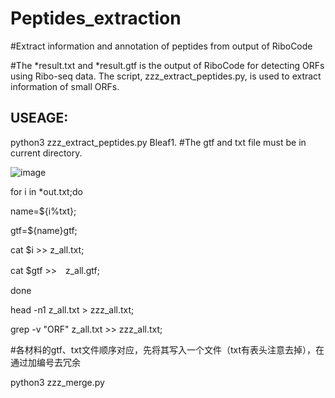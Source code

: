 # Peptides_extraction
#Extract information and annotation of peptides from output of RiboCode

#The *result.txt and *result.gtf is the output of RiboCode for detecting ORFs using Ribo-seq data. The script, zzz_extract_peptides.py, is used to extract information of small ORFs.
## USEAGE:
python3 zzz_extract_peptides.py Bleaf1.
#The gtf and txt file must be in current directory.

![image](https://user-images.githubusercontent.com/46277338/119521393-ae86e500-bdad-11eb-9aab-83a33202b995.png)

for i in *out.txt;do

name=${i%txt};

gtf=${name}gtf;

cat $i >> z_all.txt;

cat $gtf >>　z_all.gtf;

done

head -n1 z_all.txt > zzz_all.txt;

grep -v "ORF" z_all.txt >> zzz_all.txt;

#各材料的gtf、txt文件顺序对应，先将其写入一个文件（txt有表头注意去掉），在通过加编号去冗余

python3 zzz_merge.py
